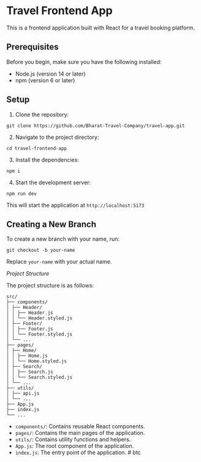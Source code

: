 # Travel Frontend App

This is a frontend application built with React for a travel booking platform.

## Prerequisites

Before you begin, make sure you have the following installed:

- Node.js (version 14 or later)
- npm (version 6 or later)

## Setup

1. Clone the repository:

```
git clone https://github.com/Bharat-Travel-Company/travel-app.git
```

2. Navigate to the project directory:

```
cd travel-frontend-app
```

3. Install the dependencies:

```
npm i
```

4. Start the development server:

```
npm run dev
```

This will start the application at `http://localhost:5173`

## Creating a New Branch

To create a new branch with your name, run:

```
git checkout -b your-name
```

Replace `your-name` with your actual name.

_Project Structure_

The project structure is as follows:

```
src/
├── components/
│ ├── Header/
│ │ ├── Header.js
│ │ └── Header.styled.js
│ ├── Footer/
│ │ ├── Footer.js
│ │ └── Footer.styled.js
│ └── ...
├── pages/
│ ├── Home/
│ │ ├── Home.js
│ │ └── Home.styled.js
│ ├── Search/
│ │ ├── Search.js
│ │ └── Search.styled.js
│ └── ...
├── utils/
│ ├── api.js
│ └── ...
├── App.js
├── index.js
└── ...
```

- `components/`: Contains reusable React components.
- `pages/`: Contains the main pages of the application.
- `utils/`: Contains utility functions and helpers.
- `App.js`: The root component of the application.
- `index.js`: The entry point of the application.
#   b t c  
 